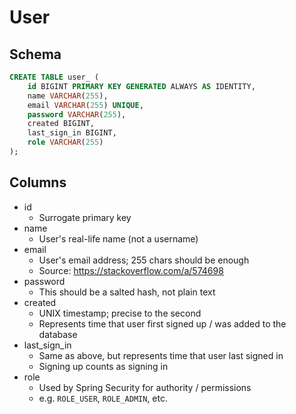 # User

## Schema

```sql
CREATE TABLE user_ (
    id BIGINT PRIMARY KEY GENERATED ALWAYS AS IDENTITY,
    name VARCHAR(255),
    email VARCHAR(255) UNIQUE,
    password VARCHAR(255),
    created BIGINT,
    last_sign_in BIGINT,
    role VARCHAR(255)
);
```

## Columns

- id
    - Surrogate primary key
- name
    - User's real-life name (not a username)
- email
    - User's email address; 255 chars should be enough
    - Source: https://stackoverflow.com/a/574698
- password
    - This should be a salted hash, not plain text
- created
    - UNIX timestamp; precise to the second
    - Represents time that user first signed up / was added to the database
- last_sign_in
    - Same as above, but represents time that user last signed in
    - Signing up counts as signing in
- role
    - Used by Spring Security for authority / permissions
    - e.g. `ROLE_USER`, `ROLE_ADMIN`, etc.
